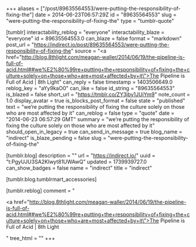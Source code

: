 +++
aliases = ["/post/89635564553/were-putting-the-responsibility-of-fixing-the"]
date = 2014-06-23T06:57:29Z
id = "89635564553"
slug = "were-putting-the-responsibility-of-fixing-the"
type = "tumblr-quote"

[tumblr]
interactability_reblog = "everyone"
interactability_blaze = "everyone"
id = 89635564553.0
can_blaze = false
format = "markdown"
post_url = "https://indirect.io/post/89635564553/were-putting-the-responsibility-of-fixing-the"
source = "<a href=\"http://blog.8thlight.com/meagan-waller/2014/06/19/the-pipeline-is-full-of-acid.html##we%E2%80%99re+putting+the+responsibility+of+fixing+the+culture+solely+on+those+who+are+most+affected+by+it\">The Pipeline is Full of Acid | 8th Light</a>"
can_reply = false
timestamp = 1403506649.0
reblog_key = "aYy9kaO0"
can_like = false
id_string = "89635564553"
is_blazed = false
short_url = "https://tmblr.co/ZY3jby1JUiYm9"
note_count = 1.0
display_avatar = true
is_blocks_post_format = false
state = "published"
text = "we’re putting the responsibility of fixing the culture solely on those who are most affected by it"
can_reblog = false
type = "quote"
date = "2014-06-23 06:57:29 GMT"
summary = "we’re putting the responsibility of fixing the culture solely on those who are most affected by it"
should_open_in_legacy = true
can_send_in_message = true
blog_name = "indirect"
is_blaze_pending = false
slug = "were-putting-the-responsibility-of-fixing-the"

[tumblr.blog]
description = ""
url = "https://indirect.io/"
uuid = "t:PgyUJU3SA2Klwyt81UWAwQ"
updated = 1739939727.0
can_show_badges = false
name = "indirect"
title = "indirect"

[tumblr.blog.tumblrmart_accessories]

[tumblr.reblog]
comment = "<p><a href=\"http://blog.8thlight.com/meagan-waller/2014/06/19/the-pipeline-is-full-of-acid.html##we%E2%80%99re+putting+the+responsibility+of+fixing+the+culture+solely+on+those+who+are+most+affected+by+it\">The Pipeline is Full of Acid | 8th Light</a></p>"
tree_html = ""
+++
